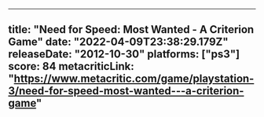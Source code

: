 
---
title: "Need for Speed: Most Wanted - A Criterion Game"
date: "2022-04-09T23:38:29.179Z"
releaseDate: "2012-10-30"
platforms: ["ps3"]
score: 84
metacriticLink: "https://www.metacritic.com/game/playstation-3/need-for-speed-most-wanted---a-criterion-game"
---
